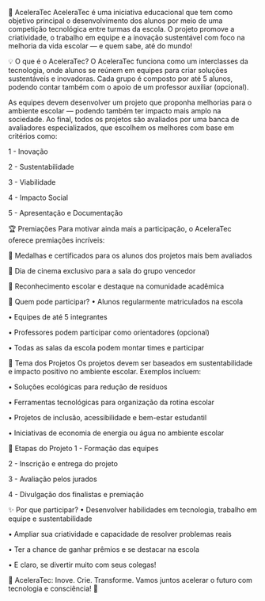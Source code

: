 🚀 AceleraTec
AceleraTec é uma iniciativa educacional que tem como objetivo principal o desenvolvimento dos alunos por meio de uma competição tecnológica entre turmas da escola. O projeto promove a criatividade, o trabalho em equipe e a inovação sustentável com foco na melhoria da vida escolar — e quem sabe, até do mundo!

💡 O que é o AceleraTec?
O AceleraTec funciona como um interclasses da tecnologia, onde alunos se reúnem em equipes para criar soluções sustentáveis e inovadoras. Cada grupo é composto por até 5 alunos, podendo contar também com o apoio de um professor auxiliar (opcional).

As equipes devem desenvolver um projeto que proponha melhorias para o ambiente escolar — podendo também ter impacto mais amplo na sociedade. Ao final, todos os projetos são avaliados por uma banca de avaliadores especializados, que escolhem os melhores com base em critérios como:

1 - Inovação

2 - Sustentabilidade

3 - Viabilidade

4 - Impacto Social

5 - Apresentação e Documentação

🏆 Premiações
Para motivar ainda mais a participação, o AceleraTec oferece premiações incríveis:

🥇 Medalhas e certificados para os alunos dos projetos mais bem avaliados

🍿 Dia de cinema exclusivo para a sala do grupo vencedor

🏅 Reconhecimento escolar e destaque na comunidade acadêmica

👥 Quem pode participar?
• Alunos regularmente matriculados na escola

• Equipes de até 5 integrantes

• Professores podem participar como orientadores (opcional)

• Todas as salas da escola podem montar times e participar

🌱 Tema dos Projetos
Os projetos devem ser baseados em sustentabilidade e impacto positivo no ambiente escolar. Exemplos incluem:

• Soluções ecológicas para redução de resíduos

• Ferramentas tecnológicas para organização da rotina escolar

• Projetos de inclusão, acessibilidade e bem-estar estudantil

• Iniciativas de economia de energia ou água no ambiente escolar

📅 Etapas do Projeto
1 - Formação das equipes

2 - Inscrição e entrega do projeto

3 - Avaliação pelos jurados

4 - Divulgação dos finalistas e premiação

✨ Por que participar?
• Desenvolver habilidades em tecnologia, trabalho em equipe e sustentabilidade

• Ampliar sua criatividade e capacidade de resolver problemas reais

• Ter a chance de ganhar prêmios e se destacar na escola

• E claro, se divertir muito com seus colegas!

📢 AceleraTec: Inove. Crie. Transforme.
Vamos juntos acelerar o futuro com tecnologia e consciência! 💚
